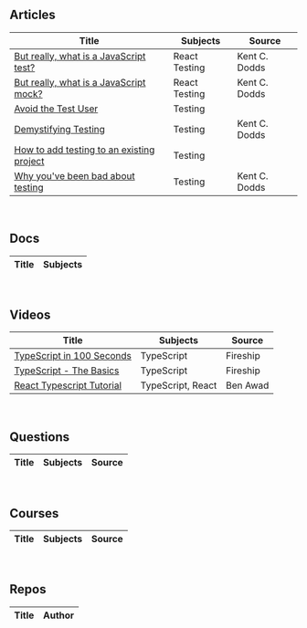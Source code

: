 ## Articles

| Title | Subjects | Source |
|-------|---------|--------|
|[But really, what is a JavaScript test?](https://kentcdodds.com/blog/but-really-what-is-a-javascript-test)|React Testing|Kent C. Dodds|
|[But really, what is a JavaScript mock?](https://kentcdodds.com/blog/but-really-what-is-a-javascript-mock)|React Testing|Kent C. Dodds|
|[Avoid the Test User](https://kentcdodds.com/blog/avoid-the-test-user)|Testing||
|[Demystifying Testing](https://kentcdodds.com/blog/demystifying-testing)|Testing|Kent C. Dodds|
|[How to add testing to an existing project](https://kentcdodds.com/blog/how-to-add-testing-to-an-existing-project)|Testing||
|[Why you've been bad about testing](https://kentcdodds.com/blog/why-youve-been-bad-about-testing)|Testing|Kent C. Dodds|


&nbsp;&nbsp;&nbsp;

## Docs
| Title | Subjects |
|-------|---------|


&nbsp;&nbsp;&nbsp;

## Videos
| Title | Subjects | Source |
|-------|---------|--------|
|[TypeScript in 100 Seconds](https://www.youtube.com/watch?v=zQnBQ4tB3ZA)|TypeScript|Fireship|
|[TypeScript - The Basics](https://www.youtube.com/watch?v=ahCwqrYpIuM)|TypeScript|Fireship|
|[React Typescript Tutorial](https://www.youtube.com/watch?v=Z5iWr6Srsj8)|TypeScript, React|Ben Awad|

&nbsp;&nbsp;&nbsp;

## Questions
| Title | Subjects | Source |
|-------|---------|--------|

&nbsp;&nbsp;&nbsp;

## Courses
| Title | Subjects | Source |
|-------|---------|--------|

&nbsp;&nbsp;&nbsp;

## Repos
| Title | Author |
|-------|--------|

